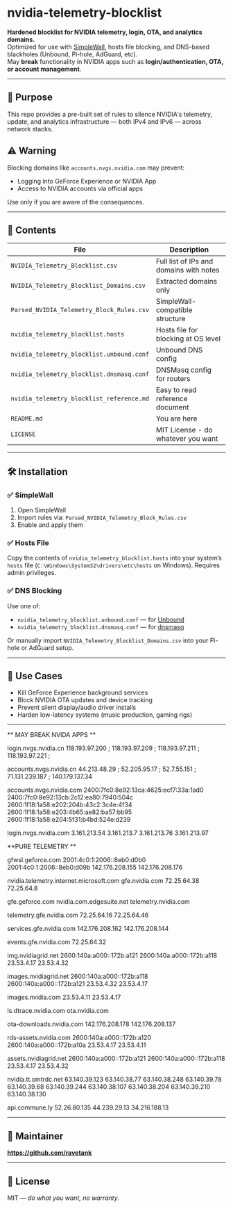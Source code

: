 # nvidia-telemetry-blocklist

**Hardened blocklist for NVIDIA telemetry, login, OTA, and analytics domains.**  
Optimized for use with [SimpleWall](https://www.henrypp.org/product/simplewall), hosts file blocking, and DNS-based blackholes (Unbound, Pi-hole, AdGuard, etc).  
May **break** functionality in NVIDIA apps such as **login/authentication, OTA, or account management**.

---

## 🧠 Purpose

This repo provides a pre-built set of rules to silence NVIDIA's telemetry, update, and analytics infrastructure — both IPv4 and IPv6 — across network stacks.

## ⚠️ Warning

Blocking domains like `accounts.nvgs.nvidia.com` may prevent:

- Logging into GeForce Experience or NVIDIA App
- Access to NVIDIA accounts via official apps

Use only if you are aware of the consequences.

---

## 📁 Contents

| File | Description |
|------|-------------|
| `NVIDIA_Telemetry_Blocklist.csv` | Full list of IPs and domains with notes |
| `NVIDIA_Telemetry_Blocklist_Domains.csv` | Extracted domains only |
| `Parsed_NVIDIA_Telemetry_Block_Rules.csv` | SimpleWall-compatible structure |
| `nvidia_telemetry_blocklist.hosts` | Hosts file for blocking at OS level |
| `nvidia_telemetry_blocklist.unbound.conf` | Unbound DNS config |
| `nvidia_telemetry_blocklist.dnsmasq.conf` | DNSMasq config for routers |
| `nvidia_telemetry_blocklist_reference.md` | Easy to read reference document |
| `README.md` | You are here |
| `LICENSE` | MIT License - do whatever you want |

---

## 🛠️ Installation

### ✅ SimpleWall

1. Open SimpleWall  
2. Import rules via: `Parsed_NVIDIA_Telemetry_Block_Rules.csv`  
3. Enable and apply them

### ✅ Hosts File

Copy the contents of `nvidia_telemetry_blocklist.hosts` into your system’s `hosts` file (`C:\Windows\System32\drivers\etc\hosts` on Windows). Requires admin privileges.

### ✅ DNS Blocking

Use one of:

- `nvidia_telemetry_blocklist.unbound.conf` — for [Unbound](https://nlnetlabs.nl/projects/unbound/about/)
- `nvidia_telemetry_blocklist.dnsmasq.conf` — for [dnsmasq](https://thekelleys.org.uk/dnsmasq/doc.html)

Or manually import `NVIDIA_Telemetry_Blocklist_Domains.csv` into your Pi-hole or AdGuard setup.

---

## 💬 Use Cases

- Kill GeForce Experience background services
- Block NVIDIA OTA updates and device tracking
- Prevent silent display/audio driver installs
- Harden low-latency systems (music production, gaming rigs)

---

 ** MAY BREAK NVIDA APPS **

login.nvgs.nvidia.cn
118.193.97.200 ; 118.193.97.209 ; 118.193.97.211 ; 118.193.97.221 ;

accounts.nvgs.nvidia.cn
44.213.48.29 ; 52.205.95.17 ; 52.7.55.151 ; 71.131.239.187 ; 140.179.137.34

accounts.nvgs.nvidia.com
2400:7fc0:8e92:13ca:4625:ecf7:33a:1ad0
2400:7fc0:8e92:13cb:2c12:ea80:7940:504c
2600:1f18:1a58:e202:204b:43c2:3c4e:4f34
2600:1f18:1a58:e203:4b65:ae82:ba57:bb95
2600:1f18:1a58:e204:5f31:b4bd:524e:d239

login.nvgs.nvidia.com
3.161.213.54
3.161.213.7
3.161.213.76
3.161.213.97

 **PURE TELEMETRY **

gfwsl.geforce.com
2001:4c0:1:2006::8eb0:d0b0
2001:4c0:1:2006::8eb0:d09b
142.176.208.155
142.176.208.176

nvidia.telemetry.internet.microsoft.com
gfe.nvidia.com
72.25.64.38
72.25.64.8

gfe.geforce.com
nvidia.com.edgesuite.net
telemetry.nvidia.com

telemetry.gfe.nvidia.com
72.25.64.16
72.25.64.46

services.gfe.nvidia.com
142.176.208.162
142.176.208.144

events.gfe.nvidia.com
72.25.64.32

img.nvidiagrid.net
2600:140a:a000::172b:a121
2600:140a:a000::172b:a118
23.53.4.17
23.53.4.32

images.nvidiagrid.net
2600:140a:a000::172b:a118
2600:140a:a000::172b:a121
23.53.4.32
23.53.4.17

images.nvidia.com
23.53.4.11
23.53.4.17

ls.dtrace.nvidia.com
ota.nvidia.com

ota-downloads.nvidia.com
142.176.208.178
142.176.208.137

rds-assets.nvidia.com
2600:140a:a000::172b:a120
2600:140a:a000::172b:a10a
23.53.4.17
23.53.4.11

assets.nvidiagrid.net
2600:140a:a000::172b:a121
2600:140a:a000::172b:a118
23.53.4.17
23.53.4.32

nvidia.tt.omtrdc.net
63.140.39.123
63.140.38.77
63.140.38.248
63.140.39.78
63.140.39.68
63.140.39.244
63.140.38.107
63.140.38.204
63.140.39.210
63.140.38.130

api.commune.ly
52.26.80.135
44.239.29.13
34.216.188.13

---

## 👑 Maintainer

**https://github.com/ravetank**

---

## 📜 License

MIT — *do what you want, no warranty*.
